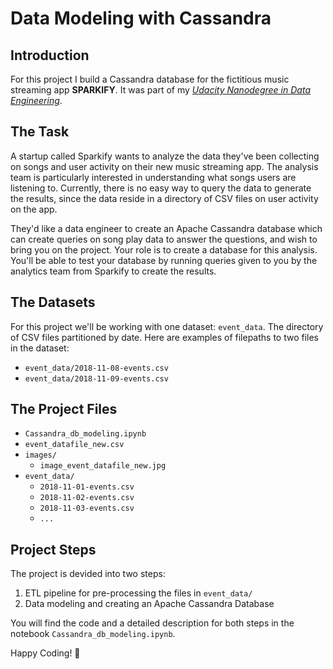 # Data Modeling with Cassandra

## Introduction
For this project I build a Cassandra database for the fictitious music streaming app **SPARKIFY**. It was part of my *[Udacity Nanodegree in Data Engineering](https://www.udacity.com/course/data-engineer-nanodegree--nd027)*.

## The Task
A startup called Sparkify wants to analyze the data they've been collecting on songs and user activity on their new music streaming app. The analysis team is particularly interested in understanding what songs users are listening to. Currently, there is no easy way to query the data to generate the results, since the data reside in a directory of CSV files on user activity on the app.

They'd like a data engineer to create an Apache Cassandra database which can create queries on song play data to answer the questions, and wish to bring you on the project. Your role is to create a database for this analysis. You'll be able to test your database by running queries given to you by the analytics team from Sparkify to create the results.

## The Datasets
For this project we'll be working with one dataset: `event_data`. The directory of CSV files partitioned by date. Here are examples of filepaths to two files in the dataset:
- `event_data/2018-11-08-events.csv`
- `event_data/2018-11-09-events.csv`

## The Project Files
- `Cassandra_db_modeling.ipynb`
- `event_datafile_new.csv`
- `images/`
    - `image_event_datafile_new.jpg`
- `event_data/`
    - `2018-11-01-events.csv`
    - `2018-11-02-events.csv`
    - `2018-11-03-events.csv`
    - `...`

## Project Steps
The project is devided into two steps:
1. ETL pipeline for pre-processing the files in `event_data/`
2. Data modeling and creating an Apache Cassandra Database 

You will find the code and a detailed description for both steps in the notebook `Cassandra_db_modeling.ipynb`. 

Happy Coding! 🚀

